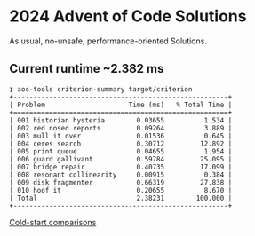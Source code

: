 # 2024 Advent of Code Solutions

As usual, no-unsafe, performance-oriented Solutions.

## Current runtime ~2.382 ms

```
❯ aoc-tools criterion-summary target/criterion
+------------------------------------------------------+
| Problem                     Time (ms)   % Total Time |
+======================================================+
| 001 historian hysteria        0.03655          1.534 |
| 002 red nosed reports         0.09264          3.889 |
| 003 mull it over              0.01536          0.645 |
| 004 ceres search              0.30712         12.892 |
| 005 print queue               0.04655          1.954 |
| 006 guard gallivant           0.59784         25.095 |
| 007 bridge repair             0.40735         17.099 |
| 008 resonant collinearity     0.00915          0.384 |
| 009 disk fragmenter           0.66319         27.838 |
| 010 hoof it                   0.20655          8.670 |
| Total                         2.38231        100.000 |
+------------------------------------------------------+
```

[Cold-start comparisons](https://aoc.ancalagon.black/2024)
